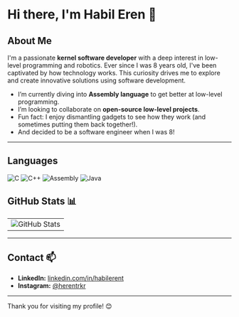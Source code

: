 # Hi there, I'm Habil Eren 👋

## About Me
I'm a passionate **kernel software developer** with a deep interest in low-level programming and robotics. Ever since I was 8 years old, I've been captivated by how technology works. This curiosity drives me to explore and create innovative solutions using software development. 

- I’m currently diving into **Assembly language** to get better at low-level programming.
- I’m looking to collaborate on **open-source low-level projects**.
- Fun fact: I enjoy dismantling gadgets to see how they work (and sometimes putting them back together!).
-  And decided to be a software engineer when I was 8!

---

## Languages ##

  ![C](https://img.shields.io/badge/-C-A8B9CC?style=flat&logo=c&logoColor=white) 
  ![C++](https://img.shields.io/badge/-C++-00599C?style=flat&logo=c%2B%2B&logoColor=white) 
  ![Assembly](https://img.shields.io/badge/-Assembly-FFA500?style=flat)
  ![Java](https://img.shields.io/badge/-Java-007396?style=flat&logo=java&logoColor=white)
  
## GitHub Stats 📊
<table>
  <tr>
    <td>
      <img src="https://github-readme-stats.vercel.app/api?username=habilerent&theme=radical&show_icons=true&hide_border=false&count_private=true&include_all_commits=true" alt="GitHub Stats">
    </td>
  </tr>
</table>


---

## Contact 📫
- **LinkedIn:** [linkedin.com/in/habilerent](https://www.linkedin.com/in/habilerent/)  
- **Instagram:** [@herentrkr](https://www.instagram.com/herentrkr)  

---

Thank you for visiting my profile! 😊
